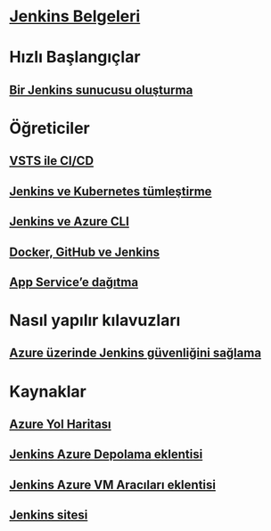 # [Jenkins Belgeleri](index.md)
# Hızlı Başlangıçlar
## [Bir Jenkins sunucusu oluşturma](/azure/jenkins/install-jenkins-solution-template)
# Öğreticiler
## [VSTS ile CI/CD](https://www.visualstudio.com/docs/build/apps/jenkins/build-deploy-jenkins)
## [Jenkins ve Kubernetes tümleştirme](/azure/container-service/container-service-kubernetes-jenkins)
## [Jenkins ve Azure CLI](/azure/jenkins/execute-cli-jenkins-pipeline)
## [Docker, GitHub ve Jenkins](/azure/virtual-machines/linux/tutorial-jenkins-github-docker-cicd)
## [App Service’e dağıtma](/azure/jenkins/deploy-Jenkins-app-service-plugin)
# Nasıl yapılır kılavuzları
## [Azure üzerinde Jenkins güvenliğini sağlama](https://jenkins.io/blog/2017/04/20/secure-jenkins-on-azure/)
# Kaynaklar
## [Azure Yol Haritası](https://azure.microsoft.com/roadmap/)
## [Jenkins Azure Depolama eklentisi](https://plugins.jenkins.io/windows-azure-storage)
## [Jenkins Azure VM Aracıları eklentisi](https://plugins.jenkins.io/azure-vm-agents)
## [Jenkins sitesi](https://jenkins.io/)
